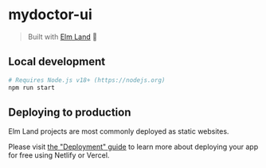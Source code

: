 # mydoctor-ui
> Built with [Elm Land](https://elm.land) 🌈

## Local development

```bash
# Requires Node.js v18+ (https://nodejs.org)
npm run start
```

## Deploying to production

Elm Land projects are most commonly deployed as static websites. 

Please visit [the "Deployment" guide](https://elm.land/guide/deploying) to learn more
about deploying your app for free using Netlify or Vercel.